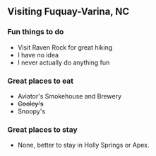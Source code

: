 ## Visiting Fuquay-Varina, NC

### Fun things to do

- Visit Raven Rock for great hiking
- I have no idea
- I never actually do anything fun

### Great places to eat

- Aviator's Smokehouse and Brewery
- ~~Cooley's~~
- Snoopy's

### Great places to stay

- None, better to stay in Holly Springs or Apex.
